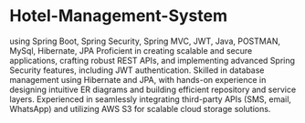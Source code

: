 # Hotel-Management-System
using Spring Boot, Spring Security, Spring MVC, JWT, Java, POSTMAN, MySql, Hibernate, JPA
 Proficient in creating scalable and secure applications, crafting robust REST APIs, and implementing advanced Spring Security features, including JWT authentication.
Skilled in database management using Hibernate and JPA, with hands-on experience in designing intuitive ER diagrams and building efficient repository and service layers. Experienced in seamlessly integrating third-party APIs (SMS, email, WhatsApp) and utilizing AWS S3 for scalable cloud storage solutions.
